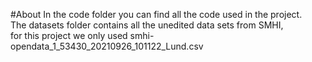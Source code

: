 #About
In the code folder you can find all the code used in the project. \
The datasets folder contains all the unedited data sets from SMHI, \
for this project we only used smhi-opendata_1_53430_20210926_101122_Lund.csv
